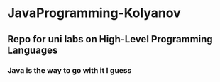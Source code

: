 # JavaProgramming-Kolyanov
## Repo for uni labs on High-Level Programming Languages
### Java is the way to go with it I guess
